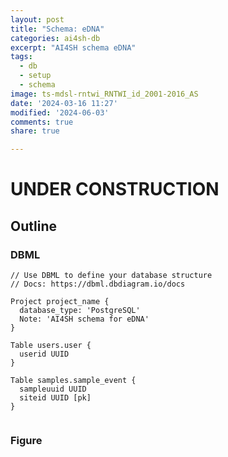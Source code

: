 ```yaml
---
layout: post
title: "Schema: eDNA"
categories: ai4sh-db
excerpt: "AI4SH schema eDNA"
tags:
  - db
  - setup
  - schema
image: ts-mdsl-rntwi_RNTWI_id_2001-2016_AS
date: '2024-03-16 11:27'
modified: '2024-06-03'
comments: true
share: true

---
```

# UNDER CONSTRUCTION


## Outline


### DBML

```
// Use DBML to define your database structure
// Docs: https://dbml.dbdiagram.io/docs

Project project_name {
  database_type: 'PostgreSQL'
  Note: 'AI4SH schema for eDNA'
}

Table users.user {
  userid UUID
}

Table samples.sample_event {
  sampleuuid UUID
  siteid UUID [pk]
}


```

### Figure
